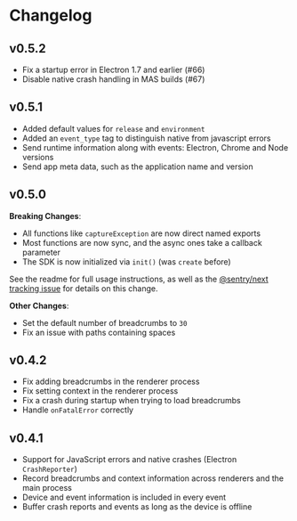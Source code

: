 # Changelog

## v0.5.2

* Fix a startup error in Electron 1.7 and earlier (#66)
* Disable native crash handling in MAS builds (#67)

## v0.5.1

* Added default values for `release` and `environment`
* Added an `event_type` tag to distinguish native from javascript errors
* Send runtime information along with events: Electron, Chrome and Node versions
* Send app meta data, such as the application name and version

## v0.5.0

**Breaking Changes**:

* All functions like `captureException` are now direct named exports
* Most functions are now sync, and the async ones take a callback parameter
* The SDK is now initialized via `init()` (was `create` before)

See the readme for full usage instructions, as well as the
[@sentry/next tracking issue](https://github.com/getsentry/raven-js/issues/1281)
for details on this change.

**Other Changes**:

* Set the default number of breadcrumbs to `30`
* Fix an issue with paths containing spaces

## v0.4.2

* Fix adding breadcrumbs in the renderer process
* Fix setting context in the renderer process
* Fix a crash during startup when trying to load breadcrumbs
* Handle `onFatalError` correctly

## v0.4.1

* Support for JavaScript errors and native crashes (Electron `CrashReporter`)
* Record breadcrumbs and context information across renderers and the main
  process
* Device and event information is included in every event
* Buffer crash reports and events as long as the device is offline
